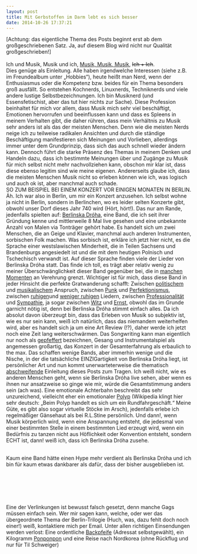 ```yaml
---
layout: post
title: Mit Gerbstoffen im Darm lebt es sich besser
date: 2014-10-26 17:37:21
---
```




[Achtung: das eigentliche Thema des Posts beginnt erst ab dem großgeschriebenen Satz. Ja, auf diesem Blog wird nicht nur Qualität großgeschrieben!]<br><br>
Ich und Musik, Musik und ich, [Musik, Musik, Musik](https://www.youtube.com/watch?v=vdU47A_Pf84), <del>Ich + Ich</del>. <br>Dies genüge als Einleitung. Alle haben irgendwelche Interessen (siehe z.B. im Freundealbum unter „Hobbies“), heute heißt man Nerd, wenn der Enthusiasmus oder die Kompetenz bzw. beides für ein Thema besonders groß ausfällt. So entstehen Kochnerds, Linuxnerds, Techniknerds und viele andere lustige Selbstbezeichnungen. Ich bin Musiknerd (und Essensfetischist, aber das tut hier nichts zur Sache).
Diese Profession beinhaltet für mich vor allem, dass Musik mich sehr viel beschäftigt, Emotionen hervorrufen und beeinflussen kann und dass es Spleens in meinem Verhalten gibt, die daher rühren, dass mein Verhältnis zu Musik sehr anders ist als das der meisten Menschen. Denn wie die meisten Nerds neige ich zu teilweise radikalen Ansichten und durch die ständige Beschäftigung manifestieren sich Meinungen und Vorlieben, allerdings immer unter dem Grundprinzip, dass sich das auch schnell wieder ändern kann. Dennoch führt die starke Präsenz des Themas in meinem Denken und Handeln dazu, dass ich bestimmte Meinungen über und Zugänge zu Musik für mich selbst nicht mehr nachvollziehen kann, obschon mir klar ist, dass diese ebenso legitim sind wie meine eigenen. Andererseits glaube ich, dass die meisten Menschen Musik nicht so erleben können wie ich, was logisch und auch ok ist, aber manchmal auch schade.<br> SO ZUM BEISPIEL BEI EINEM KONZERT VOR EINIGEN MONATEN IN BERLIN. Äh. Ich war also in Berlin, um mir ein Konzert anzusehen. Ich selbst wohne ja nicht in Berlin, sondern in Berlinchen, wo es leider selten Konzerte gibt, obwohl unser Dorf dieses Jahr 740 wird (Hört, hört!). Das nur am Rande, jedenfalls spielten auf: [Berlinska Dróha](http://www.berlinskadroha.com/index_de.php), eine Band, die ich seit ihrer Gründung kenne und mittlerweile 8 Mal live gesehen und eine unbekannte Anzahl von Malen via Tonträger gehört habe. Es handelt sich um zwei Menschen, die an Geige und Klavier, manchmal auch anderen Instrumenten, sorbischen Folk machen. Was sorbisch ist, erkläre ich jetzt hier nicht, es die Sprache einer westslawischen Minderheit, die in Teilen Sachsens und Brandenburgs angesiedelt ist und die mit dem heutigen Polnisch und Tschechisch verwandt ist. Auf dieser Sprache finden viele der Lieder von Berlinska Dróha statt. Das finde ich toll, es trägt aber relativ wenig zu meiner Überschwänglichkeit dieser Band gegenüber bei, die in [manchen Momenten](https://soundcloud.com/geigerzaehler/r?in=bobcanthelpyou/sets/berlinska-droha) an Verehrung grenzt. Wichtiger ist für mich, dass diese Band in jeder Hinsicht die perfekte Gratwanderung schafft: Zwischen [politischem](https://soundcloud.com/geigerzaehler/koncak?in=bobcanthelpyou/sets/berlinska-droha) und [musikalischem](https://www.youtube.com/watch?v=DqfABUmWQ_4) Anspruch, zwischen [Punk](https://soundcloud.com/berlinskadr-ha/to-je-m-j-sw-t?in=bobcanthelpyou/sets/berlinska-droha) und [Perfektionismus](https://soundcloud.com/berlinskadr-ha/berlinska-droha-sobuzelnosc-ze-sobu), zwischen [ruhigen](http://vimeo.com/103372727)und [weniger ruhigen](https://www.youtube.com/watch?v=DqfABUmWQ_4&t=3m55s) Liedern, zwischen [Professionalität](https://soundcloud.com/berlinskadr-ha/njeprofesionalnje?in=bobcanthelpyou/sets/berlinska-droha) und [Sympathie](https://soundcloud.com/geigerzaehler/hanka-kanka?in=bobcanthelpyou/sets/berlinska-droha), ja sogar zwischen [Witz](https://soundcloud.com/berlinskadr-ha/herr-krug?in=bobcanthelpyou/sets/berlinska-droha) und [Ernst](https://www.youtube.com/watch?v=VBKHxW7XBiQ), obwohl das im Grunde garnicht nötig ist, denn bei Berlinska Dróha stimmt einfach alles. Da ich absolut davon überzeugt bin, dass das Erleben von Musik so subjektiv ist, wie es nur sein kann, weiß ich natürlich, dass das niemandem weiterhelfen wird, aber es handelt sich ja um eine Art Review (!?), daher werde ich jetzt noch eine Zeit lang weiterschwärmen. Das Songwriting kann man eigentlich nur noch als [gepfeffert](https://soundcloud.com/berlinskadr-ha/zacin-durje-15-4-2013-live-in?in=bobcanthelpyou/sets/berlinska-droha) bezeichnen, Gesang und Instrumentalspiel als angemessen großartig, das Konzert in der Gesamterfahrung als erbaulich to the max. Das schaffen wenige Bands, aber immerhin wenige und die Nische, in der die tatsächliche EINZIGartigkeit von Berlinska Dróha liegt, ist persönlicher Art und nun kommt unerwarteterweise die thematisch [abschweifende](https://www.youtube.com/watch?v=V3ZSMQE3V0w) Einleitung dieses Posts zum Tragen. Ich weiß nicht, wie es anderen Menschen geht, wenn sie Berlinska Dróha live sehen, aber wenn es ihnen nur ansatzweise so ginge wie mir, würde die Gesamtstimmung anders sein (ach was). Eine emotionale Achterbahn beschreibt das sehr unzureichend, vielleicht eher ein emotionaler [Polyp](http://de.wikipedia.org/wiki/Polyp_%28Fahrgesch%C3%A4ft%29) (Wikipedia klingt hier sehr deutsch: „Beim Polyp handelt es sich um ein Rundfahrgeschäft.“ Meine Güte, es gibt also sogar virtuelle Stöcke im Arsch), jedenfalls erlebe ich regelmäßiger Gänsehaut als bei R.L.Stine persönlich. Und dann!, wenn Musik körperlich wird, wenn eine Anspannung entsteht, die jedesmal von einer bestimmten Stelle in einem bestimmten Lied erzeugt wird, wenn ein Bedürfnis zu tanzen nicht aus Höflichkeit oder Konvention entsteht, sondern ECHT ist, dann! weiß ich, dass ich Berlinska Dróha zusehe.<br><br>


Kaum eine Band hätte einen Hype mehr verdient als Berlinska Dróha und ich bin für kaum etwas dankbarer als dafür, dass der bisher ausgeblieben ist.<br><br><br><br><br><br>

Eine der Verlinkungen ist bewusst falsch gesetzt, denn manche Gags müssen einfach sein. Wer mir sagen kann, welche, oder wer das übergeordnete Thema der Berlin-Trilogie (Huch, was, dazu fehlt doch noch einer!) weiß, kontaktiere mich per Email. Unter allen richtigen Einsendungen werden verlost: Eine ordentliche [Backpfeife](https://www.openpetition.de/petition/online/politiker-sollten-regelmaessig-eine-backpfeife-erhalten) (Adressat selbstgewählt), ein Kilogramm [Ponponpon](https://www.youtube.com/watch?v=yzC4hFK5P3g) und eine Reise nach Nordkorea (ohne Rückflug und nur für Til Schweiger)
